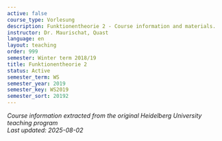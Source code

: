 ```yaml
---
active: false
course_type: Vorlesung
description: Funktionentheorie 2 - Course information and materials.
instructor: Dr. Maurischat, Quast
language: en
layout: teaching
order: 999
semester: Winter term 2018/19
title: Funktionentheorie 2
status: Active
semester_term: WS
semester_year: 2019
semester_key: WS2019
semester_sort: 20192
---
```

*Course information extracted from the original Heidelberg University teaching program*  
*Last updated: 2025-08-02*